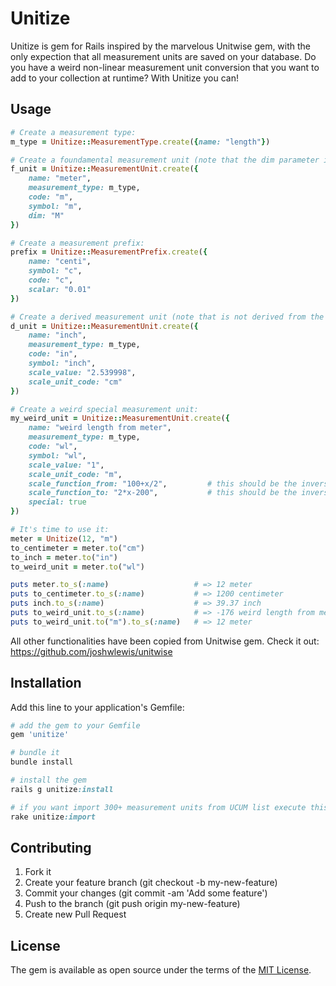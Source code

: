 # Unitize
Unitize is gem for Rails inspired by the marvelous Unitwise gem, with the only expection that all measurement units are saved on your database. 
Do you have a weird non-linear measurement unit conversion that you want to add to your collection at runtime? With Unitize you can!

## Usage

```ruby
# Create a measurement type:
m_type = Unitize::MeasurementType.create({name: "length"})

# Create a foundamental measurement unit (note that the dim parameter is only for foundamental measurement units): 
f_unit = Unitize::MeasurementUnit.create({
	name: "meter", 
	measurement_type: m_type, 
	code: "m", 
	symbol: "m", 
	dim: "M"
})

# Create a measurement prefix:
prefix = Unitize::MeasurementPrefix.create({
	name: "centi", 
	symbol: "c", 
	code: "c", 
	scalar: "0.01"
})

# Create a derived measurement unit (note that is not derived from the meter, m, but from the centimeter, cm):
d_unit = Unitize::MeasurementUnit.create({
	name: "inch", 
	measurement_type: m_type, 
	code: "in", 
	symbol: "inch", 
	scale_value: "2.539998", 
	scale_unit_code: "cm"
})

# Create a weird special measurement unit:
my_weird_unit = Unitize::MeasurementUnit.create({
	name: "weird length from meter", 
	measurement_type: m_type, 
	code: "wl", 
	symbol: "wl", 
	scale_value: "1", 
	scale_unit_code: "m", 
	scale_function_from: "100+x/2", 		# this should be the inverse function of scale_function_to
	scale_function_to: "2*x-200", 			# this should be the inverse function of scale_function_from
	special: true
})

# It's time to use it:
meter = Unitize(12, "m")
to_centimeter = meter.to("cm")
to_inch = meter.to("in")
to_weird_unit = meter.to("wl")

puts meter.to_s(:name)                   # => 12 meter
puts to_centimeter.to_s(:name)           # => 1200 centimeter
puts inch.to_s(:name)                    # => 39.37 inch
puts to_weird_unit.to_s(:name)           # => -176 weird length from meter
puts to_weird_unit.to("m").to_s(:name)   # => 12 meter
```

All other functionalities have been copied from Unitwise gem. Check it out: https://github.com/joshwlewis/unitwise

## Installation
Add this line to your application's Gemfile:

```ruby
# add the gem to your Gemfile
gem 'unitize'

# bundle it
bundle install

# install the gem
rails g unitize:install

# if you want import 300+ measurement units from UCUM list execute this command too:
rake unitize:import
```

## Contributing
1. Fork it
2. Create your feature branch (git checkout -b my-new-feature)
3. Commit your changes (git commit -am 'Add some feature')
4. Push to the branch (git push origin my-new-feature)
5. Create new Pull Request

## License
The gem is available as open source under the terms of the [MIT License](http://opensource.org/licenses/MIT).
